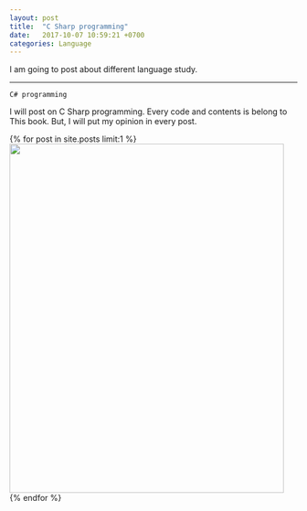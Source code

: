 ```yaml
---
layout: post
title:  "C Sharp programming"
date:   2017-10-07 10:59:21 +0700
categories: Language
---
```

I am going to post about different language study. <br>


---
`C# programming`

I will post on C Sharp programming.
Every code and contents is belong to This book.
But, I will put my opinion in every post.

{% for post in site.posts limit:1 %}
<img src="https://paypulse.github.io/assets/images/csharpBook.png" width="480" height="611"/>  
{% endfor %}
